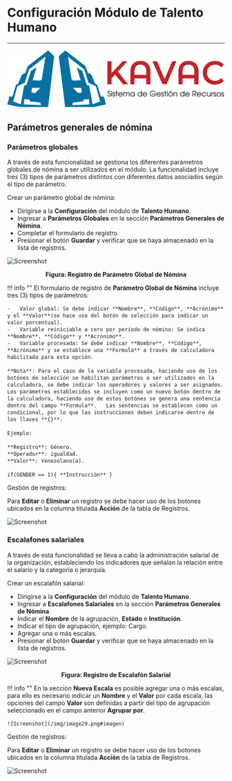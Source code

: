 # Configuración Módulo de Talento Humano
****************************************

![Screenshot](../img/logokavac.png#imagen)

## Parámetros generales de nómina

### Parámetros globales

A través de esta funcionalidad se gestiona los diferentes parámetros globales de nómina a ser utilizados en el módulo.  La funcionalidad incluye tres (3) tipos de parámetros distintos con diferentes datos asociados según el tipo de parámetro. 

Crear un parámetro global de nómina:

-   Dirigirse a la **Configuración** del módulo de **Talento Humano**.
-   Ingresar a **Parámetros Globales** en la sección **Parámetros Generales de Nómina**.
-   Completar el formulario de registro.
-   Presionar el botón **Guardar** y verificar que se haya almacenado en la lista de registros.

![Screenshot](/img/image27.png#imagen)<div style="text-align: center;font-weight: bold">Figura: Registro de Parámetro Global de Nómina</div>

!!! info ""
    El formulario de registro de **Parámetro Global de Nómina** incluye tres (3) tipos de parámetros: 

    -   Valor global: Se debe indicar **Nombre**, **Código**, **Acrónimo** y el **Valor**(se hace uso del botón de selección para indicar un valor porcentual).
    -   Variable reiniciable a cero por período de nómina: Se indica **Nombre**, **Código** y **Acrónimo**.
    -   Variable procesada: Se debe indicar **Nombre**, **Código**, **Acrónimo** y se establece una **Formula** a través de calculadora habilitada para esta opción. 

    **Nota**: Para el caso de la variable procesada, haciendo uso de los botónes de selección se habilitan parámetros a ser utilizados en la calculadora, se debe indicar los operadores y valores a ser asignados. Los parámetros establecidos se incluyen como un nuevo botón dentro de la calculadora, haciendo uso de estos botónes se genera una sentencia dentro del campo **Formula**.   Las sentencias se establecen como un condicional, por lo que las instrucciones deben indicarse dentro de los llaves **{}**.

    Ejemplo:

    **Registro**: Género.
    **Operador**: igualdad.
    **Valor**: Venezolano(a). 

    if(GENDER == 1){ **Instrucción** }      



Gestión de registros:

Para **Editar** o **Eliminar** un registro se debe hacer uso de los botones ubicados en la columna titulada **Acción** de la tabla de Registros.

![Screenshot](/img/manage_1.png#imagen) 

### Escalafones salariales 

A través de esta funcionalidad se lleva a cabo la administración salarial de la organización, estableciendo los indicadores que señalan la relación entre el salario y la categoría o jerarquía.    

Crear un escalafón salarial:

-   Dirigirse a la **Configuración** del módulo de **Talento Humano**.
-   Ingresar a **Escalafones Salariales** en la sección **Parámetros Generales de Nómina**.
-   Indicar el **Nombre** de la agrupación, **Estado** e **Institución**.
-   Indicar el tipo de agrupación, ejemplo: Cargo.
-   Agregar una o más escalas.      
-   Presionar el botón **Guardar** y verificar que se haya almacenado en la lista de registros.

![Screenshot](/img/image28.png#imagen)<div style="text-align: center;font-weight: bold">Figura: Registro de Escalafón Salarial</div>

!!! info ""
    En la sección **Nueva Escala** es posible agregar una o más escalas, para ello es necesario indicar un **Nombre** y el **Valor** por cada escala, las opciones del campo **Valor** son definidas a partir del tipo de agrupación seleccionado en el campo anterior **Agrupar por**. 

    ![Screenshot](/img/image29.png#imagen)


Gestión de registros:

Para **Editar** o **Eliminar** un registro se debe hacer uso de los botones ubicados en la columna titulada **Acción** de la tabla de Registros.

![Screenshot](/img/manage_1.png#imagen) 
